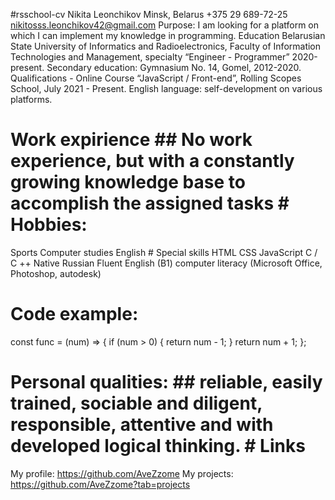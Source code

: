 #rsschool-cv
Nikita Leonchikov
Minsk, Belarus
+375 29 689-72-25
nikitosss.leonchikov42@gmail.com
Purpose:
I am looking for a platform on which I can implement my knowledge in programming.
Education
Belarusian State University of Informatics and Radioelectronics, Faculty of Information Technologies and Management, specialty “Engineer - Programmer” 2020-present. Secondary education: Gymnasium No. 14, Gomel, 2012-2020. Qualifications - Online Course “JavaScript / Front-end”, Rolling Scopes School, July 2021 - Present. English language: self-development on various platforms.
# Work expirience ## No work experience, but with a constantly growing knowledge base to accomplish the assigned tasks # Hobbies:

Sports
Computer studies
English # Special skills
HTML
CSS
JavaScript
C / C ++
Native Russian
Fluent English (B1)
computer literacy (Microsoft Office, Photoshop, autodesk)
# Code example:

const func = (num) => {
if (num > 0) {
return num - 1;
}
return num + 1;
};
# Personal qualities: ## reliable, easily trained, sociable and diligent, responsible, attentive and with developed logical thinking. # Links

My profile: https://github.com/AveZzome
My projects: https://github.com/AveZzome?tab=projects

